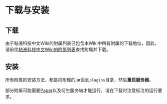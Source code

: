 # 下载与安装

## 下载

由于粘液科技中文Wiki的附属列表已包含本Wiki中所有附属的下载地址，因此，请前往[粘液科技中文Wiki的附属列表](https://slimefun-wiki.guizhanss.cn/Addons)查找附属并下载。

## 安装

所有附属的安装方法，都是把附属的jar丢到`plugins`目录，然后**重启服务器**。

部分附属可能需要[Paper](https://papermc.io/downloads)以及衍生服务端才能运行，请在下载时注意标注的运行要求。
